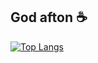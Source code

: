 ## God afton ☕

[![Top Langs](https://github-readme-stats.vercel.app/api/top-langs/?username=Limpowitch)](https://github.com/anuraghazra/github-readme-stats)
